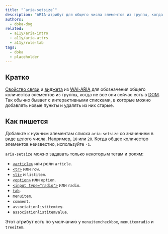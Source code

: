 ```yaml
---
title: "`aria-setsize`"
description: "ARIA-атрибут для общего числа элементов из группы, когда не все они есть сейчас на странице."
authors:
  - doka-dog
related:
  - a11y/aria-intro
  - a11y/aria-attrs
  - a11y/role-tab
tags:
  - doka
  - placeholder
---
```


## Кратко

[Свойство связи](/a11y/aria-attrs/#atributy-svyazi) и [виджета](/a11y/aria-attrs/#atributy-vidzhetov) из [WAI-ARIA](/a11y/aria-intro/#specifikaciya) для обозначения общего количества элементов из группы, когда не все они сейчас есть в [DOM](/js/dom/). Так обычно бывает с интерактивными списками, в которые можно добавлять новые пункты и удалять из них старые.

## Как пишется

Добавьте к нужным элементам списка `aria-setsize` со значением в виде целого числа. Например, `10` или `20`. Когда общее количество элементов неизвестно, используйте `-1`.

`aria-setsize` можно задавать только некоторым тегам и ролям:

- [`<article>`](/html/article/) или роли `article`.
- [`<tr>`](/html/tables/#tr) или `row`.
- [`<li>`](/html/li/) и `listitem`.
- [`<option>`](/html/option/) или `option`.
- [`<input type="radio">`](/html/input/#type) или `radio`.
- [`tab`](/a11y/role-tab/).
- `menuitem`.
- `comment`.
- `associationlistitemkey`.
- `associationlistitemvalue`.

Этот атрибут есть по умолчанию у `menuitemcheckbox`, `menuitemradio` и `treeitem`.
